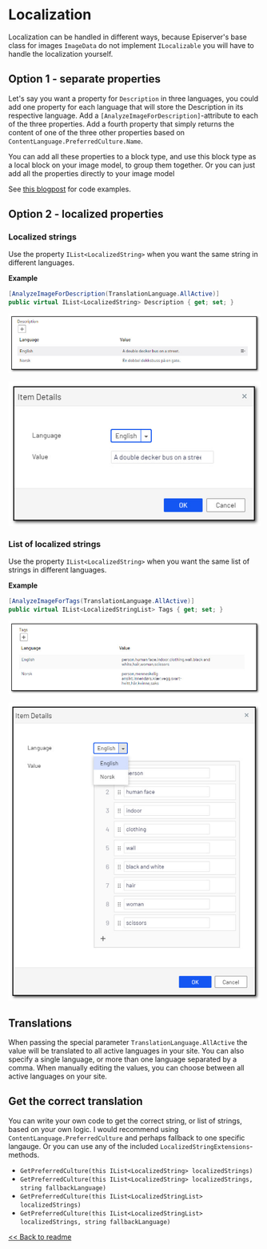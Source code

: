 # Localization

Localization can be handled in different ways, because Episerver's base class for images `ImageData` do not implement `ILocalizable` you will have to handle the localization yourself.

## Option 1 - separate properties
Let's say you want a property for `Description` in three languages, you could add one property for each language that will store the Description in its respective language. Add a `[AnalyzeImageForDescription]`-attribute to each of the three properties. Add a fourth property that simply returns the content of one of the three other properties based on `ContentLanguage.PreferredCulture.Name`.

You can add all these properties to a block type, and use this block type as a local block on your image model, to group them together. Or you can just add all the properties directly to your image model

See [this blogpost](https://www.gulla.net/en/blog/culture-specific-image-properties-in-episerver/) for code examples.

## Option 2 - localized properties

### Localized strings
Use the property `IList<LocalizedString>` when you want the same string in different languages.

**Example**
``` C#
[AnalyzeImageForDescription(TranslationLanguage.AllActive)]
public virtual IList<LocalizedString> Description { get; set; }
```

![Description](img/Description.jpg)

![Description, expanded](img/DescriptionExpanded.jpg)


### List of localized strings
Use the property `IList<LocalizedString>` when you want the same list of strings in different languages.

**Example**
``` C#
[AnalyzeImageForTags(TranslationLanguage.AllActive)]
public virtual IList<LocalizedStringList> Tags { get; set; }
```
![Tags](img/Tags.jpg)

![Tags, expanded](img/TagsExpanded.jpg)


## Translations
When passing the special parameter `TranslationLanguage.AllActive` the value will be translated to all active languages in your site. You can also specify a single language, or more than one language separated by a comma.
When manually editing the values, you can choose between all active languages on your site.

## Get the correct translation
You can write your own code to get the correct string, or list of strings, based on your own logic. I would recommend using `ContentLanguage.PreferredCulture` and perhaps fallback to one specific langauge. Or you can use any of the included `LocalizedStringExtensions`-methods.
- `GetPreferredCulture(this IList<LocalizedString> localizedStrings)`
- `GetPreferredCulture(this IList<LocalizedString> localizedStrings, string fallbackLanguage)`
- `GetPreferredCulture(this IList<LocalizedStringList> localizedStrings)`
- `GetPreferredCulture(this IList<LocalizedStringList> localizedStrings, string fallbackLanguage)`

[<< Back to readme](../README.md)